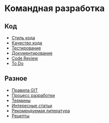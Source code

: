 Командная разработка
=============================

## Код

* [Стиль кода](code-style.md)
* [Качество кода](code-quality.md)
* [Тестирование](code-test.md)
* [Документирование](code-doc.md)
* [Code Review](code-review.md)
* [To Do](code-todo.md)

## Разное

* [Правила GIT](misc-git.md)
* [Процесс разработки](misc-develop.md)
* [Термины](misc-terms.md)
* [Интересные статьи](misc-favorite-article.md)
* [Рекомендуемая литература](misc-recommended-literature.md)
* [Рецепты](misc-cookies.md)